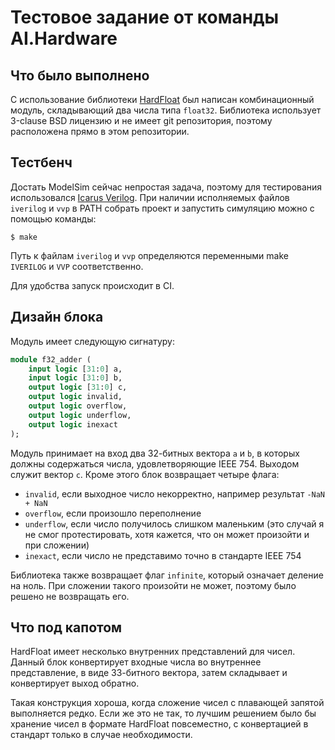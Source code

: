 # Тестовое задание от команды AI.Hardware

## Что было выполнено

С использование библиотеки [HardFloat](http://www.jhauser.us/arithmetic/HardFloat.html) был написан комбинационный модуль, складывающий два числа типа `float32`.
Библиотека использует 3-clause BSD лицензию и не имеет git репозитория, поэтому расположена прямо в этом репозитории.

## Тестбенч

Достать ModelSim сейчас непростая задача, поэтому для тестирования использовался [Icarus Verilog](https://github.com/steveicarus/iverilog).
При наличии исполняемых файлов `iverilog` и `vvp` в PATH собрать проект и запустить симуляцию можно с помощью команды:
```console
$ make
```
Путь к файлам `iverilog` и `vvp` определяются переменными make `IVERILOG` и `VVP` соответственно.

Для удобства запуск происходит в CI.

## Дизайн блока

Модуль имеет следующую сигнатуру:
```SystemVerilog
module f32_adder (
    input logic [31:0] a,
    input logic [31:0] b,
    output logic [31:0] c,
    output logic invalid,
    output logic overflow,
    output logic underflow,
    output logic inexact
);
```

Модуль принимает на вход два 32-битных вектора `a` и `b`, в которых должны содержаться числа, удовлетворяющие IEEE 754.
Выходом служит вектор `c`.
Кроме этого блок возвращает четыре флага:
- `invalid`, если выходное число некорректно, например результат `-NaN + NaN`
- `overflow`, если произошло переполнение
- `underflow`, если число получилось слишком маленьким (это случай я не смог протестировать, хотя кажется, что он может произойти и при сложении)
- `inexact`, если число не представимо точно в стандарте IEEE 754

Библиотека также возвращает флаг `infinite`, который означает деление на ноль.
При сложении такого произойти не может, поэтому было решено не возвращать его.

## Что под капотом

HardFloat имеет несколько внутренних представлений для чисел.
Данный блок конвертирует входные числа во внутреннее представление, в виде 33-битного вектора, затем складывает и конвертирует выход обратно.

Такая конструкция хороша, когда сложение чисел с плавающей запятой выполняется редко.
Если же это не так, то лучшим решением было бы хранение чисел в формате HardFloat повсеместно, с конвертацией в стандарт только в случае необходимости.
